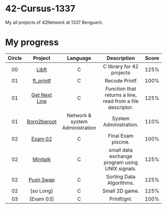# 42-Cursus-1337
My all projects of 42Network at 1337 Benguerir. 

# My progress
|Circle | Project | Language | Description | Score | 
|:-----:|:-------:|:--------:|:-----------:|:-----:|
|00| [Libft](https://github.com/48d31kh413k/1337-Libft-42) | C | C library for 42 projects | 125% |
|01| [ft_printf](https://github.com/48d31kh413k/1337-ft_printf-42) | C | Recode Printf | 100% |
|01| [Get Next Line](https://github.com/48d31kh413k/1337-Get_Next_Line-42) | C | Function that returns a line, read from a file descriptor. | 125% |
|01| [Born2beroot](https://github.com/48d31kh413k/1337-Born2beRoot-42) | Network & system Administration | System Administration. | 110% |
|02| [Exam 02](https://github.com/48d31kh413k/1337-exam_rank_02-42) | C | Final Exam piscine. | 100% |
|02| [Minitalk](https://github.com/48d31kh413k/1337-minitalk-42) | C | small data exchange program using UNIX signals. | 125% |
|02| [Push Swap](https://github.com/48d31kh413k/1337-push_swap-42) | C | Sorting Data Algorithms. | 125% |
|02| [so Long] | C | Small 2D game. | 125% |
|03| [Exam 03] | C | Printf/gnl. | 100% |
